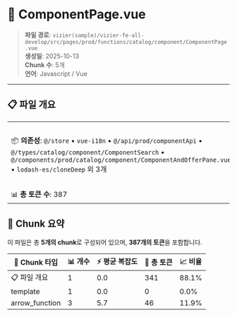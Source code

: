 # 📄 ComponentPage.vue

> **파일 경로**: `vizier(sample)/vizier-fe-all-develop/src/pages/prod/functions/catalog/component/ComponentPage.vue`  
> **생성일**: 2025-10-13  
> **Chunk 수**: 5개  
> **언어**: Javascript / Vue
---


## 📋 파일 개요

| | |
|--|--|
| 📦 **의존성**: `@/store` • `vue-i18n` • `@/api/prod/componentApi` • `@/types/catalog/component/ComponentSearch` • `@/components/prod/catalog/component/ComponentAndOfferPane.vue` • `lodash-es/cloneDeep` 외 3개 | ⚡ **총 복잡도**: 17 |
| 📊 **총 토큰 수**: 387 |  |






## 🧩 Chunk 요약

이 파일은 총 **5개의 chunk**로 구성되어 있으며, **387개의 토큰**을 포함합니다.

| 🧩 Chunk 타입 | 📊 개수 | ⚡ 평균 복잡도 | 📝 총 토큰 | 📈 비율 |
|---------------|--------|-------------|----------|--------|
| 📋 파일 개요 | 1 | 0.0 | 341 | 88.1% |
| template | 1 | 0.0 | 0 | 0.0% |
| arrow_function | 3 | 5.7 | 46 | 11.9% |

